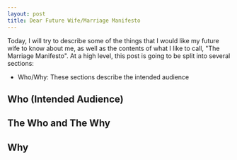```yaml
---
layout: post
title: Dear Future Wife/Marriage Manifesto
---
```

Today, I will try to describe some of the things that I would like
my future wife to know about me, as well as the contents of
what I like to call, "The Marriage Manifesto". At a high level,
this post is going to be split into several sections:

* Who/Why: These sections describe the intended audience 
## Who (Intended Audience)

The Who and The Why
------------------
## Why

## 
